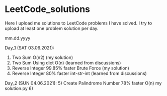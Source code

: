 # LeetCode_solutions
Here I upload me solutions to LeetCode problems I have solved.
I try to upload at least one problem solution per day.

mm.dd.yyyy

Day_1 (SAT 03.06.2021): 
1) Two Sum O(n2) (my solution)
2) Two Sum Using dict O(n) (learned from discussions)
3) Reverse Integer 99.85% faster Brute Force (my solution)
4) Reverse Integer 80% faster int-str-int (learned from discussions)

Day_2 (SUN 04.06.2021):
5) Create Palindrome Number 78% faster O(n) my solution.py
6)
